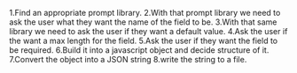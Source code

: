 1.Find an appropriate prompt library.
2.With that prompt library we need to ask the user what they want
the name of the field to be.
3.With that same library we need to ask the user if they want a 
default value.
4.Ask the user if the want a max length for the field.
5.Ask the user if they want the field to be required.
6.Build it into a javascript object and decide structure of it.
7.Convert the object into a JSON string 
8.write the string to a file.